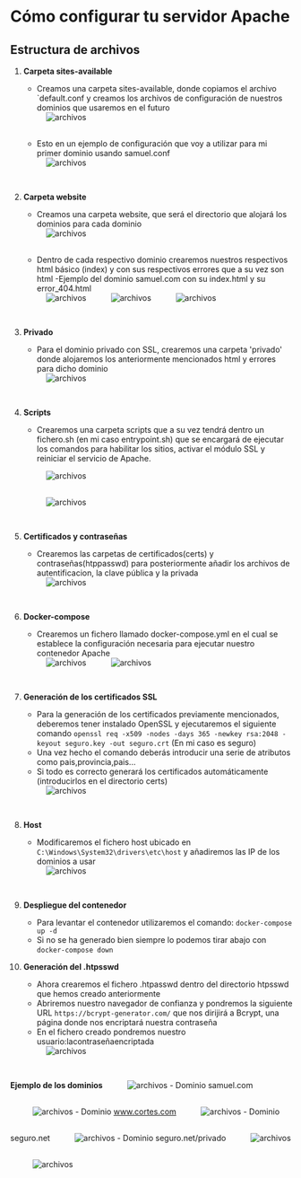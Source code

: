 # Cómo configurar tu servidor Apache

## Estructura de archivos

1. **Carpeta sites-available**  
   - Creamos una carpeta sites-available, donde copiamos el archivo `default.conf y creamos los archivos de configuración de nuestros dominios que usaremos en el futuro

   <img src="./imagenes/sites-available.png" alt="archivos" style="padding-left:40px; padding-bottom:30px">

   - Esto en un ejemplo de configuración que voy a utilizar para mi primer dominio usando samuel.conf
   <img src="./imagenes/samuel.conf.png" alt="archivos" style="padding-left:40px; padding-bottom:30px">

2. **Carpeta website**
    - Creamos una carpeta website, que será el directorio que alojará los dominios para cada dominio
    <img src="./imagenes/website.png" alt="archivos" style="padding-left:40px; padding-bottom:30px">

    - Dentro de cada respectivo dominio crearemos nuestros respectivos html básico (index) y con sus respectivos errores que a su vez son html
    -Ejemplo del dominio samuel.com con su index.html y su error_404.html
    <img src="./imagenes/samuel.com.png" alt="archivos" style="padding-left:40px; padding-bottom:30px">
    <img src="./imagenes/index.png" alt="archivos" style="padding-left:40px; padding-bottom:30px">
    <img src="./imagenes/error.png" alt="archivos" style="padding-left:40px; padding-bottom:30px">

3. **Privado**
    - Para el dominio privado con SSL, crearemos una carpeta 'privado' donde alojaremos los anteriormente mencionados html y errores para dicho dominio
    <img src="./imagenes/privado.png" alt="archivos" style="padding-left:40px; padding-bottom:30px">

4. **Scripts**
    - Crearemos una carpeta scripts que a su vez tendrá dentro un fichero.sh (en mi caso entrypoint.sh) que se encargará de ejecutar los comandos para habilitar los sitios, activar el módulo SSL y reiniciar el servicio de Apache. 
    <p>
    <img src="./imagenes/scripts.png" alt="archivos" style="padding-left:40px; padding-bottom:30px"></br>
    <img src="./imagenes/codigoScripts.png" alt="archivos" style="padding-left:40px; padding-bottom:30px">

5. **Certificados y contraseñas**
    - Crearemos las carpetas de certificados(certs) y contraseñas(htppasswd) para posteriormente añadir los archivos de autentificacion, la clave pública y la privada
    <img src="./imagenes/directorios.png" alt="archivos" style="padding-left:40px; padding-bottom:30px">

6. **Docker-compose**
    - Crearemos un fichero llamado docker-compose.yml en el cual se establece la configuración necesaria para ejecutar nuestro contenedor Apache
    <img src="./imagenes/docker-compose.png" alt="archivos" style="padding-left:40px; padding-bottom:30px">
    <img src="./imagenes/codDocker.png" alt="archivos" style="padding-left:40px; padding-bottom:30px">

7. **Generación de los certificados SSL**
    - Para la generación de los certificados previamente mencionados, deberemos tener instalado OpenSSL y ejecutaremos el siguiente comando
    `openssl req -x509 -nodes -days 365 -newkey rsa:2048 -keyout seguro.key -out seguro.crt`
    (En mi caso es seguro)
    - Una vez hecho el comando deberás introducir una serie de atributos como pais,provincia,pais...
    - Si todo es correcto generará los certificados automáticamente (introducirlos en el directorio certs)
    <img src="./imagenes/certificados.png" alt="archivos" style="padding-left:40px; padding-bottom:30px">

8. **Host**
    - Modificaremos el fichero host ubicado en `C:\Windows\System32\drivers\etc\host` y añadiremos las IP de los dominios a usar
    <img src="./imagenes/host.png" alt="archivos" style="padding-left:40px; padding-bottom:30px">

9. **Despliegue del contenedor**
    - Para levantar el contenedor utilizaremos el comando: `docker-compose up -d`
    - Si no se ha generado bien siempre lo podemos tirar abajo con `docker-compose down`

10. **Generación del .htpsswd**
    - Ahora crearemos el fichero .htpasswd dentro del directorio htpsswd que hemos creado anteriormente
    - Abriremos nuestro navegador de confianza y pondremos la siguiente URL `https://bcrypt-generator.com/` que nos dirijirá a Bcrypt, una página donde nos encriptará nuestra contraseña
    - En el fichero creado pondremos nuestro usuario:lacontraseñaencriptada
    <img src="./imagenes/htpsswd.png" alt="archivos" style="padding-left:40px; padding-bottom:30px">

**Ejemplo de los dominios**
    <img src="./imagenes/ejsamuel.com.png" alt="archivos" style="padding-left:40px; padding-bottom:30px">
    - Dominio samuel.com
    <img src="./imagenes/ejcortes.png" alt="archivos" style="padding-left:40px; padding-bottom:30px">
    - Dominio www.cortes.com
    <img src="./imagenes/seguronet.png" alt="archivos" style="padding-left:40px; padding-bottom:30px">
    - Dominio seguro.net
    <img src="./imagenes/pivadonet.png" alt="archivos" style="padding-left:40px; padding-bottom:30px">
    - Dominio seguro.net/privado
    <img src="./imagenes/seguroprivada.png" alt="archivos" style="padding-left:40px; padding-bottom:30px">
    <img src="./imagenes/error404.png" alt="archivos" style="padding-left:40px; padding-bottom:30px">










    















